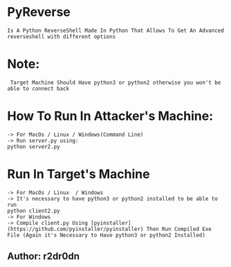 # PyReverse
```
Is A Python ReverseShell Made In Python That Allows To Get An Advanced reverseshell with different options  
```
# Note:
 ``` Target Machine Should Have python3 or python2 otherwise you won't be able to connect back```
 # How To Run In Attacker's Machine:
 ```
 -> For MacOs / Linux / Windows(Command Line)
 -> Run server.py using: 
 python server2.py
 ```
 # Run In Target's Machine 
 ```
 -> For MacOs / Linux  / Windows
 -> It's necessary to have python3 or python2 installed to be able to run 
 python client2.py
 -> For Windows
 -> Compile client.py Using [pyinstaller](https://github.com/pyinstaller/pyinstaller) Then Run Compiled Exe File (Again it's Necessary to Have python3 or python2 Installed)
```

## Author: __r2dr0dn__
